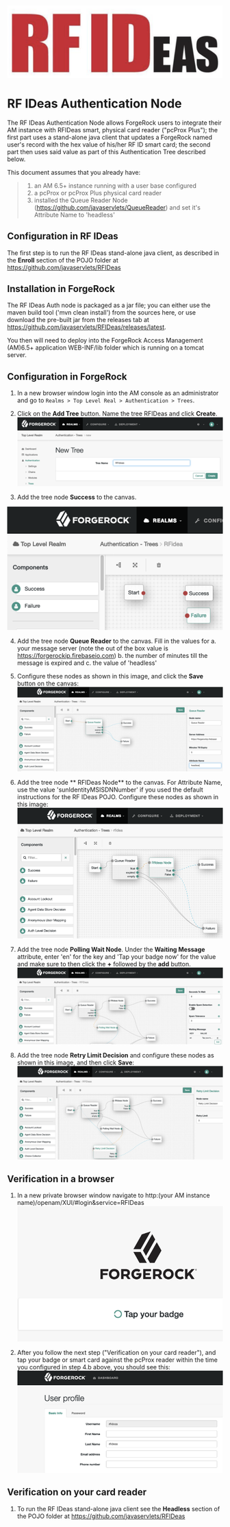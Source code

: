 ![image alt text](https://raw.githubusercontent.com/javaservlets/RFIDeas/master/node/images/logo.png)

# RF IDeas Authentication Node

The RF IDeas Authentication Node allows ForgeRock users to integrate their AM instance with RFIDeas smart, physical card reader ("pcProx Plus"); the first part uses a stand-alone java client that updates a ForgeRock named user's record with the hex value of his/her RF ID smart card; the second part then uses said value as part of this Authentication Tree described below.

This document assumes that you already have:
> 1. an AM 6.5+ instance running with a user base configured
> 2. a pcProx or pcProx Plus physical card reader
> 3. installed the Queue Reader Node (https://github.com/javaservlets/QueueReader) and set it's Attribute Name to 'headless' 

## Configuration in RF IDeas

The first step is to run the RF IDeas stand-alone java client, as described in the **Enroll** section of the POJO folder at https://github.com/javaservlets/RFIDeas

## Installation in ForgeRock


The RF IDeas Auth node is packaged as a jar file; you can either use the maven build tool ('mvn clean install') from the sources here, or use download the pre-built jar from the releases tab at https://github.com/javaservlets/RFIDeas/releases/latest.

You then will need to deploy into the ForgeRock Access Management (AM)6.5+ application WEB-INF/lib folder which is running on a tomcat server.

## Configuration in ForgeRock

1. In a new browser window login into the AM console as an administrator and go to `Realms > Top Level Real > Authentication > Trees`.

2. Click on the **Add Tree** button. Name the tree RFIDeas and click **Create**.
![image alt text](https://raw.githubusercontent.com/javaservlets/RFIDeas/master/node/images/1.png)

3. Add the tree node **Success** to the canvas.

![image alt text](https://raw.githubusercontent.com/javaservlets/RFIDeas/master/node/images/1a.png)

4. Add the tree node **Queue Reader** to the canvas. Fill in the values for a. your message server (note the out of the box value is https://forgerockip.firebaseio.com) b. the number of minutes till the message is expired and c. the value of 'headless'

4. Configure these nodes as shown in this image, and click the **Save** button on the canvas:
![image alt text](https://raw.githubusercontent.com/javaservlets/RFIDeas/master/node/images/2.png)

5. Add the tree node ** RFIDeas Node** to the canvas. For Attribute Name, use the value 'sunIdentityMSISDNNumber' if you used the default instructions for the RF IDeas POJO. Configure these nodes as shown in this image:
![image alt text](https://raw.githubusercontent.com/javaservlets/RFIDeas/master/node/images/11.png)

6. Add the tree node **Polling Wait Node**. Under the **Waiting Message** attribute, enter 'en' for the key and 'Tap your badge now' for the value and make sure to then click the **+** followed by the **add** button.
![image alt text](https://raw.githubusercontent.com/javaservlets/RFIDeas/master/node/images/12.png)

13. Add the tree node **Retry Limit Decision** and configure these nodes as shown in this image, and then click **Save**:
![image alt text](https://raw.githubusercontent.com/javaservlets/RFIDeas/master/node/images/13.png)


## Verification in a browser
1. In a new private browser window navigate to http:(your AM instance name)/openam/XUI/#login&service=RFIDeas
![image alt text](https://raw.githubusercontent.com/javaservlets/RFIDeas/master/node/images/15.png)

2. After you follow the next step ("Verification on your card reader"), and tap your badge or smart card against the pcProx reader within the time you configured in step 4.b above, you should see this:
![image alt text](https://raw.githubusercontent.com/javaservlets/RFIDeas/master/node/images/16.png)


## Verification on your card reader
1. To run the RF IDeas stand-alone java client see the **Headless** section of the POJO folder at https://github.com/javaservlets/RFIDeas
